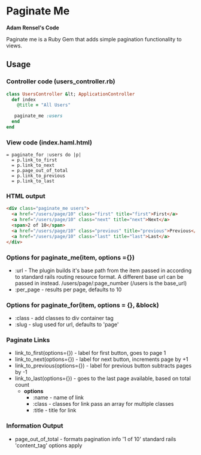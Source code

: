 # Paginate Me

**Adam Rensel's Code**

Paginate me is a Ruby Gem that adds simple pagination functionality to views.



## Usage
### Controller code (users_controller.rb)

```ruby
class UsersController &lt; ApplicationController
  def index
    @title = "All Users"

   paginate_me :users
  end
end
```

### View code (index.haml.html)

```haml
= paginate_for :users do |p|
  = p.link_to_first
  = p.link_to_next
  = p.page_out_of_total
  = p.link_to_previous
  = p.link_to_last
```
  
### HTML output

```html
<div class="paginate_me users"> 
  <a href="/users/page/10" class="first" title="first">First</a> 
  <a href="/users/page/10" class="next" title="next">Next</a> 
  <span>2 of 10</span> 
  <a href="/users/page/10" class="previous" title="previous">Previous</a> 
  <a href="/users/page/10" class="last" title="last">Last</a> 
</div>
```
### Options for paginate_me(item, options ={})

* :url - The plugin builds it's base path from the item passed in according to standard rails routing resource format. A different base url can be passed in instead. /users/page/:page_number (/users is the base_url)
* :per_page - results per page, defaults to 10

### Options for paginate_for(item, options = {}, &block)

* :class - add classes to div container tag
* :slug - slug used for url, defaults to 'page'

### Paginate Links

* link_to_first(options={}) - label for first button, goes to page 1 
* link_to_next(options={}) - label for next button, increments page by +1
* link_to_previous(options={}) - label for previous button subtracts pages by -1
* link_to_last(options={}) - goes to the last page available, based on total count
  * **options**
    * :name - name of link
    * :class - classes for link pass an array for multiple classes
    * :title - title for link

### Information Output
* page_out_of_total - formats pagination info '1 of 10' standard rails 'content_tag' options apply